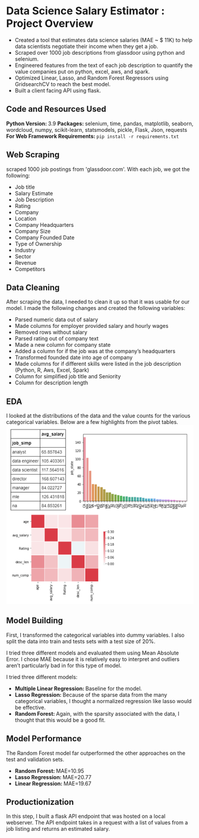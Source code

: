 # Data Science Salary Estimator : Project Overview

* Created a tool that estimates data science salaries (MAE ~ $ 11K) to help data scientists negotiate their income when they get a job.
* Scraped over 1000 job descriptions from glassdoor using python and selenium.
* Engineered features from the text of each job description to quantify the value companies put on python, excel, aws, and spark.
* Optimized Linear, Lasso, and Random Forest Regressors using GridsearchCV to reach the best model.
* Built a client facing API using flask.

## Code and Resources Used

<b>Python Version: </b>3.9
<b>Packages: </b>selenium, time, pandas, matplotlib, seaborn, wordcloud, numpy, scikit-learn, statsmodels, pickle, Flask, Json, requests
<b>For Web Framework Requirements: </b><code>pip install -r requirements.txt</code>

## Web Scraping

scraped 1000 job postings from 'glassdoor.com'. With each job, we got the following:

* Job title
* Salary Estimate
* Job Description
* Rating
* Company
* Location
* Company Headquarters
* Company Size
* Company Founded Date
* Type of Ownership
* Industry
* Sector
* Revenue
* Competitors

## Data Cleaning

After scraping the data, I needed to clean it up so that it was usable for our model. I made the following changes and created the following variables:

* Parsed numeric data out of salary
* Made columns for employer provided salary and hourly wages
* Removed rows without salary
* Parsed rating out of company text
* Made a new column for company state
* Added a column for if the job was at the company’s headquarters
* Transformed founded date into age of company
* Made columns for if different skills were listed in the job description (Python, R, Aws, Excel, Spark)
* Column for simplified job title and Seniority
* Column for description length

## EDA

I looked at the distributions of the data and the value counts for the various categorical variables. Below are a few highlights from the pivot tables.<br>
<img src='eda_process.png'>

## Model Building

First, I transformed the categorical variables into dummy variables. I also split the data into train and tests sets with a test size of 20%.

I tried three different models and evaluated them using Mean Absolute Error. I chose MAE because it is relatively easy to interpret and outliers aren’t particularly bad in for this type of model.

I tried three different models:
* <b>Multiple Linear Regression: </b> Baseline for the model.
* <b>Lasso Regression: </b> Because of the sparse data from the many categorical variables, I thought a normalized regression like lasso would be effective.
* <b>Random Forest: </b> Again, with the sparsity associated with the data, I thought that this would be a good fit.

## Model Performance

The Random Forest model far outperformed the other approaches on the test and validation sets.

* <b>Random Forest: </b> MAE=10.95
* <b>Lasso Regression: </b> MAE=20.77
* <b>Linear Regression: </b> MAE=19.67

## Productionization

In this step, I built a flask API endpoint that was hosted on a local webserver. The API endpoint takes in a request with a list of values from a job listing and returns an estimated salary.
